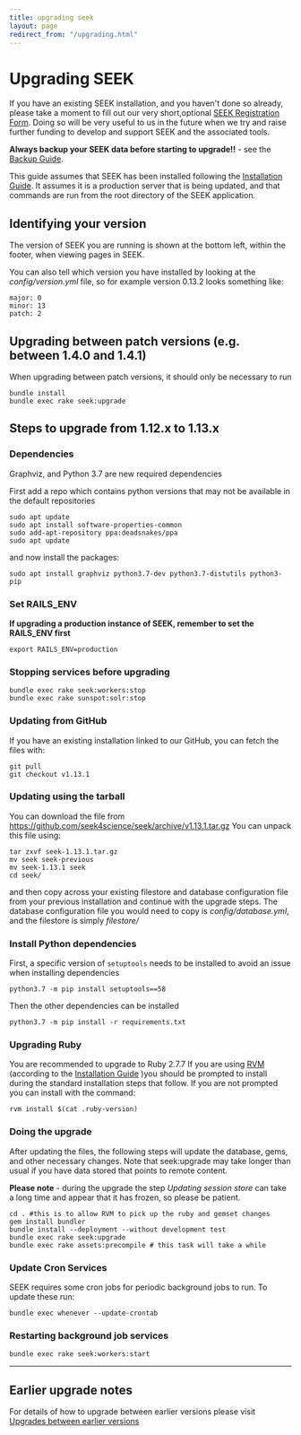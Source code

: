 ```yaml
---
title: upgrading seek
layout: page
redirect_from: "/upgrading.html"
---
```


# Upgrading SEEK

If you have an existing SEEK installation, and you haven't done so already,
please take a moment to fill out our very short,optional [SEEK Registration
Form](http://www.seek4science.org/seek-registration). Doing so will be very useful
to us in the future when we try and raise further funding to develop and
support SEEK and the associated tools.

**Always backup your SEEK data before starting to upgrade!!** - see the
[Backup Guide](backups.html).

This guide assumes that SEEK has been installed following the [Installation
Guide](install.html). It assumes it is a production server that is
being updated, and that commands are run from the root directory of the SEEK
application.


## Identifying your version

The version of SEEK you are running is shown at the bottom left, within the
footer, when viewing pages in SEEK.

You can also tell which version you have installed by looking at the
*config/version.yml* file, so for example version 0.13.2 looks something like:

    major: 0
    minor: 13
    patch: 2


## Upgrading between patch versions (e.g. between 1.4.0 and 1.4.1) 

When upgrading between patch versions, it should only be necessary to run 
    
    bundle install
    bundle exec rake seek:upgrade 

## Steps to upgrade from 1.12.x to 1.13.x

### Dependencies

Graphviz, and Python 3.7 are new required dependencies

First add a repo which contains python versions that may not be available in the default repositories

    sudo apt update
    sudo apt install software-properties-common
    sudo add-apt-repository ppa:deadsnakes/ppa
    sudo apt update

and now install the packages:

    sudo apt install graphviz python3.7-dev python3.7-distutils python3-pip

### Set RAILS_ENV

**If upgrading a production instance of SEEK, remember to set the RAILS_ENV first**

    export RAILS_ENV=production

### Stopping services before upgrading

    bundle exec rake seek:workers:stop
    bundle exec rake sunspot:solr:stop

### Updating from GitHub

If you have an existing installation linked to our GitHub, you can fetch the
files with:

    git pull
    git checkout v1.13.1

### Updating using the tarball

You can download the file from
<https://github.com/seek4science/seek/archive/v1.13.1.tar.gz> You can
unpack this file using:

    tar zxvf seek-1.13.1.tar.gz
    mv seek seek-previous
    mv seek-1.13.1 seek
    cd seek/

and then copy across your existing filestore and database configuration file
from your previous installation and continue with the upgrade steps. The
database configuration file you would need to copy is _config/database.yml_,
and the filestore is simply _filestore/_

### Install Python dependencies

First, a specific version of `setuptools` needs to be installed to avoid an issue when installing dependencies

    python3.7 -m pip install setuptools==58

Then the other dependencies can be installed

    python3.7 -m pip install -r requirements.txt

### Upgrading Ruby

You are recommended to upgrade to Ruby 2.7.7 If you are using [RVM](https://rvm.io/) (according to the [Installation Guide](install.html) )you should be prompted to install during the standard installation steps that follow.
If you are not prompted you can install with the command:

    rvm install $(cat .ruby-version)

### Doing the upgrade

After updating the files, the following steps will update the database, gems,
and other necessary changes. Note that seek:upgrade may take longer than usual if you have data stored that points to remote
content.

**Please note** - during the upgrade the step _Updating session store_ can take a long time and appear that it has frozen, so please be patient. 

    cd . #this is to allow RVM to pick up the ruby and gemset changes
    gem install bundler
    bundle install --deployment --without development test
    bundle exec rake seek:upgrade
    bundle exec rake assets:precompile # this task will take a while

### Update Cron Services

SEEK requires some cron jobs for periodic background jobs to run. To update these run:

    bundle exec whenever --update-crontab

### Restarting background job services

    bundle exec rake seek:workers:start
 
---
    
## Earlier upgrade notes

For details of how to upgrade between earlier versions please visit
[Upgrades between earlier versions](earlier-upgrades.html)
